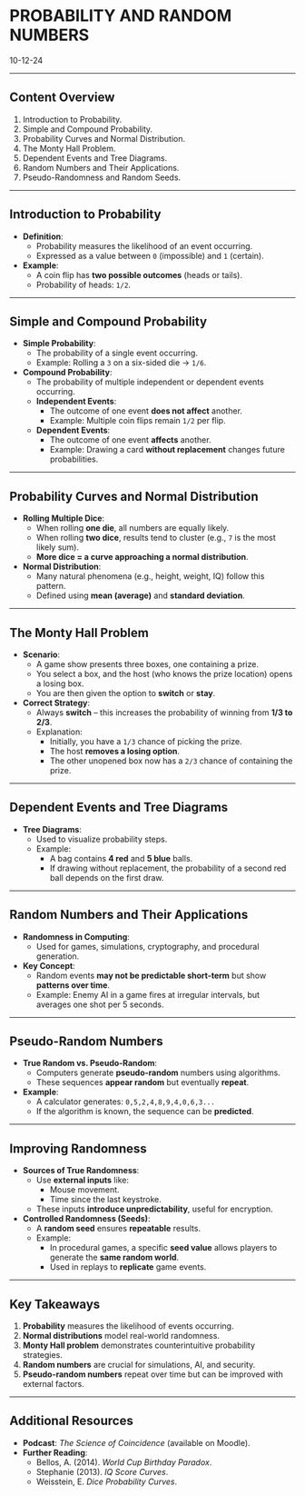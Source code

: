 # PROBABILITY AND RANDOM NUMBERS
10-12-24

---

## Content Overview
1. Introduction to Probability.
2. Simple and Compound Probability.
3. Probability Curves and Normal Distribution.
4. The Monty Hall Problem.
5. Dependent Events and Tree Diagrams.
6. Random Numbers and Their Applications.
7. Pseudo-Randomness and Random Seeds.

---

## Introduction to Probability
- **Definition**:
  - Probability measures the likelihood of an event occurring.
  - Expressed as a value between `0` (impossible) and `1` (certain).
- **Example**:
  - A coin flip has **two possible outcomes** (heads or tails).
  - Probability of heads: `1/2`.

---

## Simple and Compound Probability
- **Simple Probability**:
  - The probability of a single event occurring.
  - Example: Rolling a `3` on a six-sided die → `1/6`.
- **Compound Probability**:
  - The probability of multiple independent or dependent events occurring.
  - **Independent Events**:
    - The outcome of one event **does not affect** another.
    - Example: Multiple coin flips remain `1/2` per flip.
  - **Dependent Events**:
    - The outcome of one event **affects** another.
    - Example: Drawing a card **without replacement** changes future probabilities.

---

## Probability Curves and Normal Distribution
- **Rolling Multiple Dice**:
  - When rolling **one die**, all numbers are equally likely.
  - When rolling **two dice**, results tend to cluster (e.g., `7` is the most likely sum).
  - **More dice = a curve approaching a normal distribution**.
- **Normal Distribution**:
  - Many natural phenomena (e.g., height, weight, IQ) follow this pattern.
  - Defined using **mean (average)** and **standard deviation**.

---

## The Monty Hall Problem
- **Scenario**:
  - A game show presents three boxes, one containing a prize.
  - You select a box, and the host (who knows the prize location) opens a losing box.
  - You are then given the option to **switch** or **stay**.
- **Correct Strategy**:
  - Always **switch** – this increases the probability of winning from **1/3 to 2/3**.
  - Explanation:
    - Initially, you have a `1/3` chance of picking the prize.
    - The host **removes a losing option**.
    - The other unopened box now has a `2/3` chance of containing the prize.

---

## Dependent Events and Tree Diagrams
- **Tree Diagrams**:
  - Used to visualize probability steps.
  - Example:
    - A bag contains **4 red** and **5 blue** balls.
    - If drawing without replacement, the probability of a second red ball depends on the first draw.

---

## Random Numbers and Their Applications
- **Randomness in Computing**:
  - Used for games, simulations, cryptography, and procedural generation.
- **Key Concept**:
  - Random events **may not be predictable short-term** but show **patterns over time**.
  - Example: Enemy AI in a game fires at irregular intervals, but averages one shot per 5 seconds.

---

## Pseudo-Random Numbers
- **True Random vs. Pseudo-Random**:
  - Computers generate **pseudo-random** numbers using algorithms.
  - These sequences **appear random** but eventually **repeat**.
- **Example**:
  - A calculator generates: `0,5,2,4,8,9,4,0,6,3...`
  - If the algorithm is known, the sequence can be **predicted**.

---

## Improving Randomness
- **Sources of True Randomness**:
  - Use **external inputs** like:
    - Mouse movement.
    - Time since the last keystroke.
  - These inputs **introduce unpredictability**, useful for encryption.
- **Controlled Randomness (Seeds)**:
  - A **random seed** ensures **repeatable** results.
  - Example:
    - In procedural games, a specific **seed value** allows players to generate the **same random world**.
    - Used in replays to **replicate** game events.

---

## Key Takeaways
1. **Probability** measures the likelihood of events occurring.
2. **Normal distributions** model real-world randomness.
3. **Monty Hall problem** demonstrates counterintuitive probability strategies.
4. **Random numbers** are crucial for simulations, AI, and security.
5. **Pseudo-random numbers** repeat over time but can be improved with external factors.

---

## Additional Resources
- **Podcast**: *The Science of Coincidence* (available on Moodle).
- **Further Reading**:
  - Bellos, A. (2014). *World Cup Birthday Paradox*.
  - Stephanie (2013). *IQ Score Curves*.
  - Weisstein, E. *Dice Probability Curves*.
